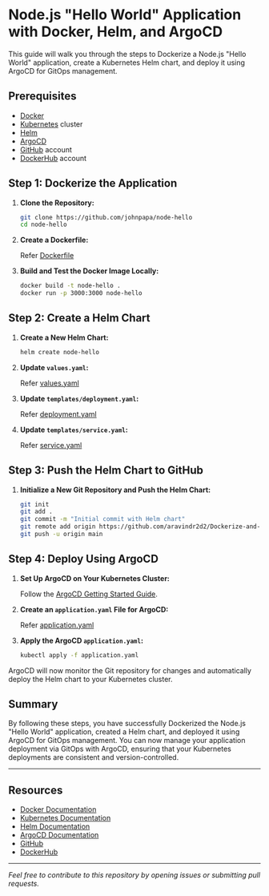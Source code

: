 # Node.js "Hello World" Application with Docker, Helm, and ArgoCD

This guide will walk you through the steps to Dockerize a Node.js "Hello World" application, create a Kubernetes Helm chart, and deploy it using ArgoCD for GitOps management.

## Prerequisites

- [Docker](https://www.docker.com/)
- [Kubernetes](https://kubernetes.io/) cluster
- [Helm](https://helm.sh/)
- [ArgoCD](https://argoproj.github.io/argo-cd/)
- [GitHub](https://github.com/) account
- [DockerHub](https://hub.docker.com/) account

## Step 1: Dockerize the Application

1. **Clone the Repository:**

    ```sh
    git clone https://github.com/johnpapa/node-hello
    cd node-hello
    ```

2. **Create a Dockerfile:**

    Refer [Dockerfile](Dockerfile)
    

4. **Build and Test the Docker Image Locally:**

    ```sh
    docker build -t node-hello .
    docker run -p 3000:3000 node-hello
    ```

## Step 2: Create a Helm Chart

1. **Create a New Helm Chart:**

    ```sh
    helm create node-hello
    ```

2. **Update `values.yaml`:**

    Refer [values.yaml](values.yaml)

3. **Update `templates/deployment.yaml`:**

    Refer [deployment.yaml](deployment.yaml)

4. **Update `templates/service.yaml`:**

   Refer [service.yaml](service.yaml)
    
## Step 3: Push the Helm Chart to GitHub

1. **Initialize a New Git Repository and Push the Helm Chart:**

    ```sh
    git init
    git add .
    git commit -m "Initial commit with Helm chart"
    git remote add origin https://github.com/aravindr2d2/Dockerize-and-deploy-a-Node.js-Hello-World-application-on-Kubernetes.git
    git push -u origin main
    ```

## Step 4: Deploy Using ArgoCD

1. **Set Up ArgoCD on Your Kubernetes Cluster:**

    Follow the [ArgoCD Getting Started Guide](https://argo-cd.readthedocs.io/en/stable/getting_started/).

2. **Create an `application.yaml` File for ArgoCD:**

   Refer [application.yaml](application.yaml)

4. **Apply the ArgoCD `application.yaml`:**

    ```sh
    kubectl apply -f application.yaml
    ```

ArgoCD will now monitor the Git repository for changes and automatically deploy the Helm chart to your Kubernetes cluster.

## Summary

By following these steps, you have successfully Dockerized the Node.js "Hello World" application, created a Helm chart, and deployed it using ArgoCD for GitOps management. You can now manage your application deployment via GitOps with ArgoCD, ensuring that your Kubernetes deployments are consistent and version-controlled.

---

## Resources

- [Docker Documentation](https://docs.docker.com/)
- [Kubernetes Documentation](https://kubernetes.io/docs/home/)
- [Helm Documentation](https://helm.sh/docs/)
- [ArgoCD Documentation](https://argo-cd.readthedocs.io/en/stable/)
- [GitHub](https://github.com/)
- [DockerHub](https://hub.docker.com/)

---

*Feel free to contribute to this repository by opening issues or submitting pull requests.*
